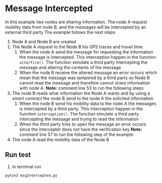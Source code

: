# Message Intercepted
In this example two nodes are sharing information. The node A request mobility data from node B, and the messages will be intercepted by an external third party 
The example follows the next steps
  1. Node A and Node B are created
  2. The Node A request to the Node B his GPS traces and travel time.
      1. When the node A send the message for requesting the information the message is intercepted. This interception happen in the function `alterfile()`. The function simulate a third party intercepting the message and altering the contents of the message
      1. When the node B receive the altered message an error occurs which mean that the message was tampered by a third party so Node B cannot read the message and therefore cannot share information with node A. **Note:** comment line 53 to run the following steps
  3. The node B reads what information the Node A wants and by using a *smart contract* the node B send to the node A the solicited information
       1. When the node B send his mobility data to the node A the messages is intercepted by a third party. This interception happen in the function `interception()`. The function simulate a third party intercepting the message and trying to read the information
       2. When the third party tries to open the message an error occurs since the interceptor does not have the verification key **Note:** comment line 57 to run the following step of the example
  4. The node A read the mobility data of the Node B

## Run test
1. In terminal run 
```
pyton3 msgIntercepted.py
```
